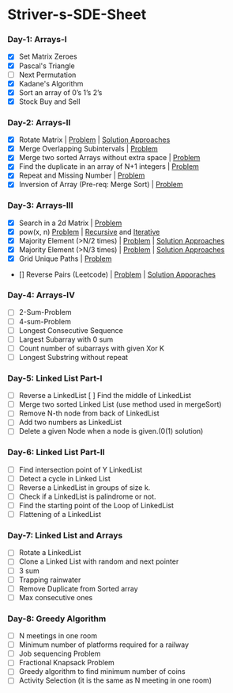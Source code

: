 # Striver-s-SDE-Sheet

### Day-1: Arrays-I
- [x] Set Matrix Zeroes
- [x] Pascal's Triangle
- [ ] Next Permutation
- [x] Kadane's Algorithm
- [x] Sort an array of 0’s 1’s 2’s
- [x] Stock Buy and Sell

### Day-2: Arrays-II
- [x] Rotate Matrix | [Problem](https://leetcode.com/problems/rotate-image/) | [Solution Approaches](/Matrix&#32;Rotation.md)
- [x] Merge Overlapping Subintervals | [Problem](https://leetcode.com/problems/merge-intervals/)
- [x] Merge two sorted Arrays without extra space | [Problem](https://leetcode.com/problems/merge-sorted-array/)
- [x] Find the duplicate in an array of N+1 integers | [Problem](https://leetcode.com/problems/find-the-duplicate-number/)
- [x] Repeat and Missing Number | [Problem](https://www.interviewbit.com/problems/repeat-and-missing-number-array/)
- [x] Inversion of Array (Pre-req: Merge Sort) | [Problem](https://www.codingninjas.com/codestudio/problems/count-inversions_615)

### Day-3: Arrays-III
- [x] Search in a 2d Matrix | [Problem](https://leetcode.com/problems/search-a-2d-matrix/)
- [x] pow(x, n) [Problem](https://leetcode.com/problems/powx-n/) | [Recursive](https://leetcode.com/submissions/detail/697485954/) and [Iterative](https://leetcode.com/submissions/detail/698092384/)
- [x] Majority Element (>N/2 times) | [Problem](https://leetcode.com/problems/majority-element/) | [Solution Approaches](/Majority&#32;Element.md)
- [x] Majority Element (>N/3 times) | [Problem]() | [Solution Approaches](/Majority&#32;Element&#32;II.md)
- [x] Grid Unique Paths | [Problem](https://leetcode.com/problems/unique-paths/)
- [] Reverse Pairs (Leetcode) | [Problem](https://leetcode.com/problems/reverse-pairs/) | [Solution Apporaches](/Reverse&#32;Pairs.md)

### Day-4: Arrays-IV
- [ ] 2-Sum-Problem
- [ ] 4-sum-Problem
- [ ] Longest Consecutive Sequence
- [ ] Largest Subarray with 0 sum
- [ ] Count number of subarrays with given Xor K
- [ ] Longest Substring without repeat

### Day-5: Linked List Part-I
- [ ] Reverse a LinkedList
  [ ] Find the middle of LinkedList
- [ ] Merge two sorted Linked List (use method used in mergeSort)
- [ ] Remove N-th node from back of LinkedList
- [ ] Add two numbers as LinkedList
- [ ] Delete a given Node when a node is given.(0(1) solution)

### Day-6: Linked List Part-II
- [ ] Find intersection point of Y LinkedList
- [ ] Detect a cycle in Linked List
- [ ] Reverse a LinkedList in groups of size k.
- [ ] Check if a LinkedList is palindrome or not.
- [ ] Find the starting point of the Loop of LinkedList
- [ ] Flattening of a LinkedList

### Day-7: Linked List and Arrays
- [ ] Rotate a LinkedList
- [ ] Clone a Linked List with random and next pointer
- [ ] 3 sum
- [ ] Trapping rainwater
- [ ] Remove Duplicate from Sorted array
- [ ] Max consecutive ones

### Day-8: Greedy Algorithm
- [ ] N meetings in one room
- [ ] Minimum number of platforms required for a railway
- [ ] Job sequencing Problem
- [ ] Fractional Knapsack Problem
- [ ] Greedy algorithm to find minimum number of coins
- [ ] Activity Selection (it is the same as N meeting in one room)
